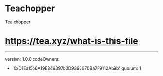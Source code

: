 # Teachopper
Tea chopper
# https://tea.xyz/what-is-this-file
---
version: 1.0.0
codeOwners:
  - '0xD1Ea15b6A19EB49397b0D9393670Ba7F9112Ab9b'
quorum: 1
 
